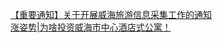   
[【重要通知】关于开展威海旅游信息采集工作的通知](http://www.dianyue.me/archives/668/vjssdajvw1yoi7dy/)  
[涨姿势|为啥投资威海市中心酒店式公寓！](http://www.dianyue.me/archives/110/t2j9m1dkq974nmi7/)
